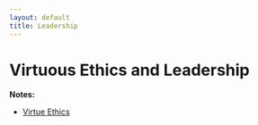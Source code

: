 ```yaml
---
layout: default
title: Leadership
---
```


# Virtuous Ethics and Leadership 

**Notes:**
+ [Virtue Ethics](notes)


